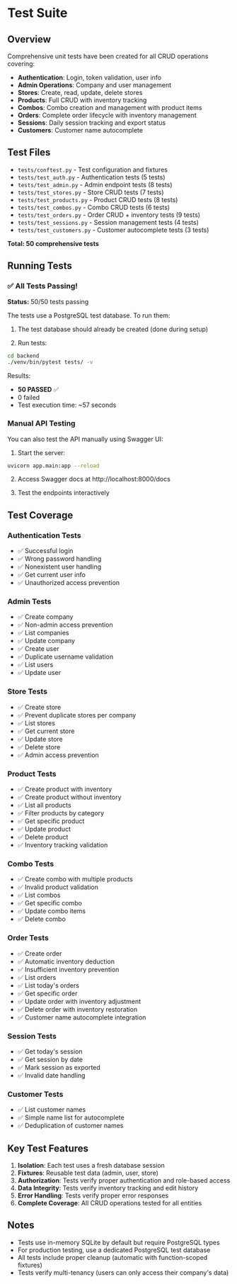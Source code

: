 # Test Suite

## Overview

Comprehensive unit tests have been created for all CRUD operations covering:

- **Authentication**: Login, token validation, user info
- **Admin Operations**: Company and user management
- **Stores**: Create, read, update, delete stores
- **Products**: Full CRUD with inventory tracking
- **Combos**: Combo creation and management with product items
- **Orders**: Complete order lifecycle with inventory management
- **Sessions**: Daily session tracking and export status
- **Customers**: Customer name autocomplete

## Test Files

- `tests/conftest.py` - Test configuration and fixtures
- `tests/test_auth.py` - Authentication tests (5 tests)
- `tests/test_admin.py` - Admin endpoint tests (8 tests)
- `tests/test_stores.py` - Store CRUD tests (7 tests)
- `tests/test_products.py` - Product CRUD tests (8 tests)
- `tests/test_combos.py` - Combo CRUD tests (6 tests)
- `tests/test_orders.py` - Order CRUD + inventory tests (9 tests)
- `tests/test_sessions.py` - Session management tests (4 tests)
- `tests/test_customers.py` - Customer autocomplete tests (3 tests)

**Total: 50 comprehensive tests**

## Running Tests

### ✅ All Tests Passing!

**Status:** 50/50 tests passing

The tests use a PostgreSQL test database. To run them:

1. The test database should already be created (done during setup)

2. Run tests:
```bash
cd backend
./venv/bin/pytest tests/ -v
```

Results:
- **50 PASSED** ✅
- 0 failed
- Test execution time: ~57 seconds

### Manual API Testing

You can also test the API manually using Swagger UI:

1. Start the server:
```bash
uvicorn app.main:app --reload
```

2. Access Swagger docs at http://localhost:8000/docs

3. Test the endpoints interactively

## Test Coverage

### Authentication Tests
- ✅ Successful login
- ✅ Wrong password handling
- ✅ Nonexistent user handling
- ✅ Get current user info
- ✅ Unauthorized access prevention

### Admin Tests
- ✅ Create company
- ✅ Non-admin access prevention
- ✅ List companies
- ✅ Update company
- ✅ Create user
- ✅ Duplicate username validation
- ✅ List users
- ✅ Update user

### Store Tests
- ✅ Create store
- ✅ Prevent duplicate stores per company
- ✅ List stores
- ✅ Get current store
- ✅ Update store
- ✅ Delete store
- ✅ Admin access prevention

### Product Tests
- ✅ Create product with inventory
- ✅ Create product without inventory
- ✅ List all products
- ✅ Filter products by category
- ✅ Get specific product
- ✅ Update product
- ✅ Delete product
- ✅ Inventory tracking validation

### Combo Tests
- ✅ Create combo with multiple products
- ✅ Invalid product validation
- ✅ List combos
- ✅ Get specific combo
- ✅ Update combo items
- ✅ Delete combo

### Order Tests
- ✅ Create order
- ✅ Automatic inventory deduction
- ✅ Insufficient inventory prevention
- ✅ List orders
- ✅ List today's orders
- ✅ Get specific order
- ✅ Update order with inventory adjustment
- ✅ Delete order with inventory restoration
- ✅ Customer name autocomplete integration

### Session Tests
- ✅ Get today's session
- ✅ Get session by date
- ✅ Mark session as exported
- ✅ Invalid date handling

### Customer Tests
- ✅ List customer names
- ✅ Simple name list for autocomplete
- ✅ Deduplication of customer names

## Key Test Features

1. **Isolation**: Each test uses a fresh database session
2. **Fixtures**: Reusable test data (admin, user, store)
3. **Authorization**: Tests verify proper authentication and role-based access
4. **Data Integrity**: Tests verify inventory tracking and edit history
5. **Error Handling**: Tests verify proper error responses
6. **Complete Coverage**: All CRUD operations tested for all entities

## Notes

- Tests use in-memory SQLite by default but require PostgreSQL types
- For production testing, use a dedicated PostgreSQL test database
- All tests include proper cleanup (automatic with function-scoped fixtures)
- Tests verify multi-tenancy (users can only access their company's data)
